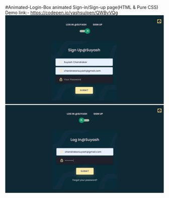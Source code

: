 #Animated-Login-Box
animated Sign-in/Sign-up page(HTML & Pure CSS)
Demo link:- https://codepen.io/yashsu/pen/QWByVQg
<img src="https://github.com/YASHSU/Animated-Login-Box/blob/main/Screenshot%20(19).png" alt="LOGIN-BOX">
<img src="https://github.com/YASHSU/Animated-Login-Box/blob/main/Screenshot%20(20).png" alt="LOGIN_BOX">
